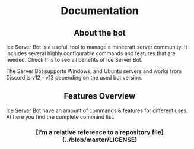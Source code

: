 <h1 align="center"> Documentation</h1>
<h2 align="center">About the bot</h2>

Ice Server Bot is a usefull tool to manage a minecraft server community. It includes several highly configurable commands and features that are needed.
Check this to see all benefits of Ice Server Bot.

The Server Bot supports Windows, and Ubuntu servers and works from Discord.js v12 - v13 depending on the used bot version.

<h2 align="center">Features Overview</h2>
Ice Server Bot have an amount of commands & features for different uses. At here you find the complete command list.

<h3 align="center" Tickets</h3>
[I'm a relative reference to a repository file](../blob/master/LICENSE)
